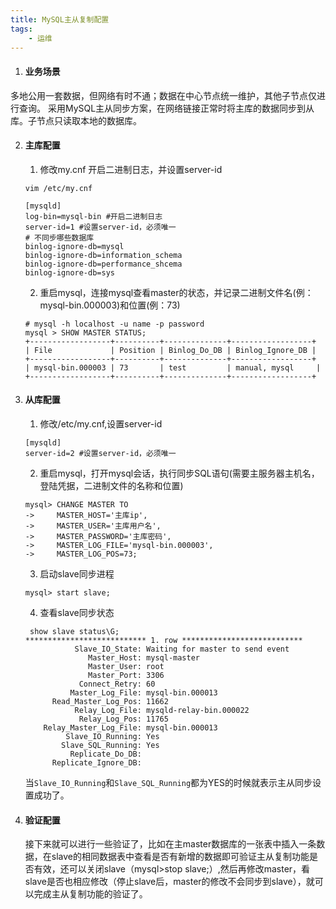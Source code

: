 ```yaml
---
title: MySQL主从复制配置
tags:
    - 运维
---
```


1. #### 业务场景
多地公用一套数据，但网络有时不通；数据在中心节点统一维护，其他子节点仅进行查询。
采用MySQL主从同步方案，在网络链接正常时将主库的数据同步到从库。子节点只读取本地的数据库。

2. #### 主库配置

    1. 修改my.cnf 开启二进制日志，并设置server-id
    ```shell
    vim /etc/my.cnf
    ```
    ```
    [mysqld]
    log-bin=mysql-bin #开启二进制日志
    server-id=1 #设置server-id，必须唯一
    # 不同步哪些数据库  
    binlog-ignore-db=mysql  
    binlog-ignore-db=information_schema
    binlog-ignore-db=performance_shcema
    binlog-ignore-db=sys
    ```
    
    2. 重启mysql，连接mysql查看master的状态，并记录二进制文件名(例：mysql-bin.000003)和位置(例：73)
    ```
    # mysql -h localhost -u name -p password
    mysql > SHOW MASTER STATUS;
    +------------------+----------+--------------+------------------+
    | File             | Position | Binlog_Do_DB | Binlog_Ignore_DB |
    +------------------+----------+--------------+------------------+
    | mysql-bin.000003 | 73       | test         | manual, mysql     |
    +------------------+----------+--------------+------------------+
    ```

3. #### 从库配置

    1. 修改/etc/my.cnf,设置server-id
    ```
    [mysqld]
    server-id=2 #设置server-id，必须唯一
    ```

    2. 重启mysql，打开mysql会话，执行同步SQL语句(需要主服务器主机名，登陆凭据，二进制文件的名称和位置)
    ```
    mysql> CHANGE MASTER TO
    ->     MASTER_HOST='主库ip',
    ->     MASTER_USER='主库用户名',
    ->     MASTER_PASSWORD='主库密码',
    ->     MASTER_LOG_FILE='mysql-bin.000003',
    ->     MASTER_LOG_POS=73;
    ```

    3. 启动slave同步进程
    ```
    mysql> start slave;
    ```

    4. 查看slave同步状态
    ```
     show slave status\G;
    *************************** 1. row ***************************
               Slave_IO_State: Waiting for master to send event
                  Master_Host: mysql-master
                  Master_User: root
                  Master_Port: 3306
                Connect_Retry: 60
              Master_Log_File: mysql-bin.000013
          Read_Master_Log_Pos: 11662
               Relay_Log_File: mysqld-relay-bin.000022
                Relay_Log_Pos: 11765
        Relay_Master_Log_File: mysql-bin.000013
             Slave_IO_Running: Yes
            Slave_SQL_Running: Yes
              Replicate_Do_DB: 
          Replicate_Ignore_DB: 
    ```

    当`Slave_IO_Running`和`Slave_SQL_Running`都为YES的时候就表示主从同步设置成功了。
    
4. #### 验证配置
    接下来就可以进行一些验证了，比如在主master数据库的一张表中插入一条数据，在slave的相同数据表中查看是否有新增的数据即可验证主从复制功能是否有效，还可以关闭slave（mysql>stop slave;）,然后再修改master，看slave是否也相应修改（停止slave后，master的修改不会同步到slave），就可以完成主从复制功能的验证了。